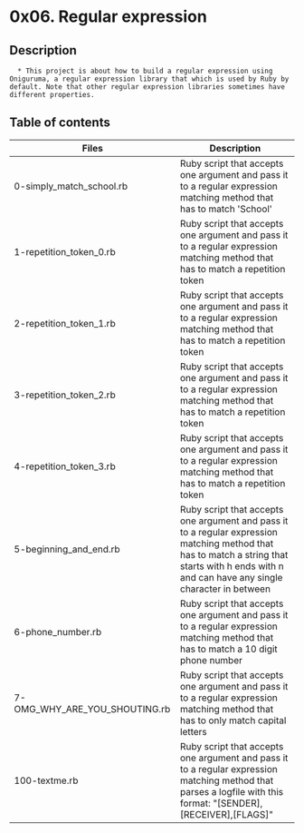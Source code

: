 # 0x06. Regular expression
## **Description**

      * This project is about how to build a regular expression using Oniguruma, a regular expression library that which is used by Ruby by default. Note that other regular expression libraries sometimes have different properties.

## Table of contents
| Files |	Description |
| ----- | ----- |
|0-simply_match_school.rb|	Ruby script that accepts one argument and pass it to a regular expression matching method that has to match 'School'|
|1-repetition_token_0.rb|	Ruby script that accepts one argument and pass it to a regular expression matching method that has to match a repetition token|
|2-repetition_token_1.rb|	Ruby script that accepts one argument and pass it to a regular expression matching method that has to match a repetition token|
|3-repetition_token_2.rb|	Ruby script that accepts one argument and pass it to a regular expression matching method that has to match a repetition token|
|4-repetition_token_3.rb|	Ruby script that accepts one argument and pass it to a regular expression matching method that has to match a repetition token|
|5-beginning_and_end.rb|	Ruby script that accepts one argument and pass it to a regular expression matching method that has to match a string that starts with h ends with n and can have any single character in between|
|6-phone_number.rb|	Ruby script that accepts one argument and pass it to a regular expression matching method that has to match a 10 digit phone number|
|7-OMG_WHY_ARE_YOU_SHOUTING.rb|	Ruby script that accepts one argument and pass it to a regular expression matching method that has to only match capital letters|
|100-textme.rb|	Ruby script that accepts one argument and pass it to a regular expression matching method that parses a logfile with this format: "[SENDER],[RECEIVER],[FLAGS]"|
